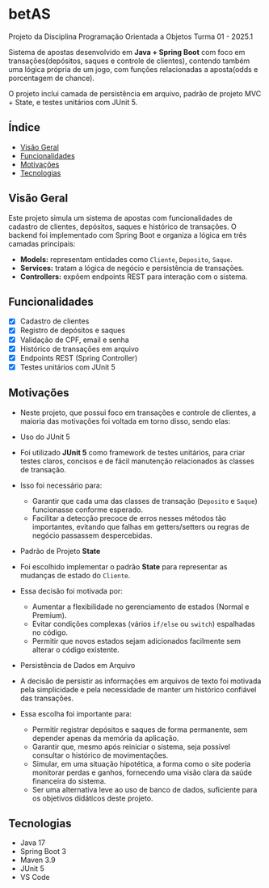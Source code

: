 # betAS
Projeto da Disciplina Programação Orientada a Objetos Turma 01 - 2025.1

Sistema de apostas desenvolvido em **Java + Spring Boot** com foco em transações(depósitos, saques e controle de clientes), contendo também uma lógica própria de um jogo, com funções relacionadas a aposta(odds e porcentagem de chance).

O projeto inclui camada de persistência em arquivo, padrão de projeto MVC + State, e testes unitários com JUnit 5.

## Índice
- [Visão Geral](#visão-geral)
- [Funcionalidades](#funcionalidades)
- [Motivações](#motivações)
- [Tecnologias](#tecnologias)

## Visão Geral
Este projeto simula um sistema de apostas com funcionalidades de cadastro de clientes, depósitos, saques e histórico de transações.
O backend foi implementado com Spring Boot e organiza a lógica em três camadas principais:
- **Models:** representam entidades como `Cliente`, `Deposito`, `Saque`.
- **Services:** tratam a lógica de negócio e persistência de transações.
- **Controllers:** expõem endpoints REST para interação com o sistema.

## Funcionalidades
- [x] Cadastro de clientes
- [x] Registro de depósitos e saques
- [x] Validação de CPF, email e senha
- [x] Histórico de transações em arquivo
- [x] Endpoints REST (Spring Controller)
- [x] Testes unitários com JUnit 5

## Motivações
- Neste projeto, que possui foco em transações e controle de clientes, a maioria das motivações foi voltada em torno disso, sendo elas:

- Uso do JUnit 5
-   Foi utilizado **JUnit 5** como framework de testes unitários, para criar testes claros, concisos e de fácil manutenção relacionados às classes de transação.
- Isso foi necessário para:
  - Garantir que cada uma das classes de transação (`Deposito` e `Saque`) funcionasse conforme esperado.
  - Facilitar a detecção precoce de erros nesses métodos tão importantes, evitando que falhas em getters/setters ou regras de negócio passassem despercebidas.

- Padrão de Projeto **State**
- Foi escolhido implementar o padrão **State** para representar as mudanças de estado do `Cliente`.
- Essa decisão foi motivada por:
  - Aumentar a flexibilidade no gerenciamento de estados (Normal e Premium).
  - Evitar condições complexas (vários `if/else` ou `switch`) espalhadas no código.
  - Permitir que novos estados sejam adicionados facilmente sem alterar o código existente.

- Persistência de Dados em Arquivo
- A decisão de persistir as informações em arquivos de texto foi motivada pela simplicidade e pela necessidade de manter um histórico confiável das transações.
- Essa escolha foi importante para:
  - Permitir registrar depósitos e saques de forma permanente, sem depender apenas da memória da aplicação.
  - Garantir que, mesmo após reiniciar o sistema, seja possível consultar o histórico de movimentações.
  - Simular, em uma situação hipotética, a forma como o site poderia monitorar perdas e ganhos, fornecendo uma visão clara da saúde financeira do sistema.
  - Ser uma alternativa leve ao uso de banco de dados, suficiente para os objetivos didáticos deste projeto.

## Tecnologias
- Java 17
- Spring Boot 3
- Maven 3.9
- JUnit 5
- VS Code



